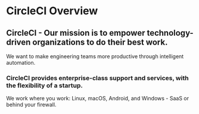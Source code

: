 # CircleCI Overview

## CircleCI - Our mission is to empower technology-driven organizations to do their best work.
We want to make engineering teams more productive through intelligent automation.

### CircleCI provides enterprise-class support and services, with the flexibility of a startup.
We work where you work: Linux, macOS, Android, and Windows - SaaS or behind your firewall.
